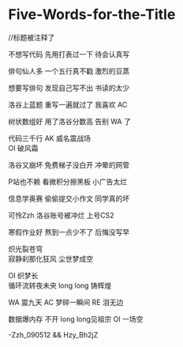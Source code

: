 # Five-Words-for-the-Title
//标题被注释了

不想写代码 
先用打表过一下 
待会认真写 

俳句仙人多 
一个五行真不戳 
激烈的豆蒸 

想要写俳句 
发现自己写不出 
书读的太少 

洛谷上蓝题 
重写一遍就过了 
我喜欢 AC 

树状数组好 
用了洛谷分数高 
告别 WA 了 

代码三千行 
AK 威名震战场  
OI 破风霜 

洛谷又崩坏 
免费梯子没白开 
冲晕的网管 

P站也不赖 
看微积分擦黑板 
小广告太烂 

信息学奥赛 
偷偷提交小作文 
同学真的坏 

可怜Zzh 
洛谷账号被冲烂 
上号CS2 

寒假作业好 
熬到一点少不了 
后悔没写早 

炽光裂苍穹   
寂静刹那化狂风 
尘世梦成空 

OI 织梦长  
循环流转夜未央 
long long 铸辉煌 

WA 震九天 
AC 梦碎一瞬间 
RE 泪无边 

数据爆内存 
不开 long long见祖宗 
OI 一场空 

-Zzh_090512 && Hzy_Bh2jZ
